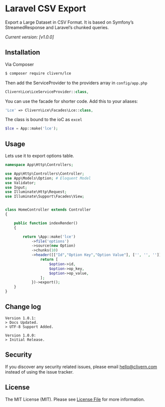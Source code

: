 # Laravel CSV Export

Export a Large Dataset in CSV Format. It is based on Symfony’s StreamedResponse and Laravel’s chunked queries.

*Current version: [v1.0.0]*


## Installation

Via Composer

``` bash
$ composer require clivern/lce
```

Then add the ServiceProvider to the providers array in `config/app.php`

```php
Clivern\Lce\LceServiceProvider::class,
```

You can use the facade for shorter code. Add this to your aliases:

```php
'Lce' => Clivern\Lce\Facades\Lce::class,
```

The class is bound to the ioC as `excel`

```php
$lce = App::make('lce');
```

## Usage

Lets use it to export options table.

``` php
namespace App\Http\Controllers;

use App\Http\Controllers\Controller;
use App\Models\Option; # Eloquent Model
use Validator;
use Input;
use Illuminate\Http\Request;
use Illuminate\Support\Facades\View;


class HomeController extends Controller
{

    public function indexRender()
    {

        return \App::make('lce')
            ->file('options')
            ->source(new Option)
            ->chunks(10)
            ->header([["Id","Option Key","Option Value"], ['', '', '']])->callback(function($option){
                return [
                    $option->id,
                    $option->op_key,
                    $option->op_value,
                ];
            })->export();
    }
}
```

## Change log
```
Version 1.0.1:
> Docs Updated.
> UTF-8 Support Added.

Version 1.0.0:
> Initial Release.
```

## Security

If you discover any security related issues, please email hello@clivern.com instead of using the issue tracker.

## License

The MIT License (MIT). Please see [License File](LICENSE) for more information.